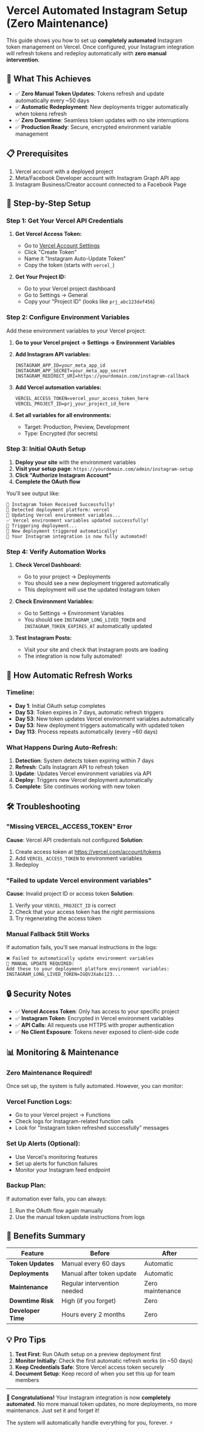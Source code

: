 # Vercel Automated Instagram Setup (Zero Maintenance)

This guide shows you how to set up **completely automated** Instagram token management on Vercel. Once configured, your Instagram integration will refresh tokens and redeploy automatically with **zero manual intervention**.

## 🎯 What This Achieves

- ✅ **Zero Manual Token Updates**: Tokens refresh and update automatically every ~50 days
- ✅ **Automatic Redeployment**: New deployments trigger automatically when tokens refresh
- ✅ **Zero Downtime**: Seamless token updates with no site interruptions
- ✅ **Production Ready**: Secure, encrypted environment variable management

## 📋 Prerequisites

1. Vercel account with a deployed project
2. Meta/Facebook Developer account with Instagram Graph API app
3. Instagram Business/Creator account connected to a Facebook Page

## 🚀 Step-by-Step Setup

### Step 1: Get Your Vercel API Credentials

1. **Get Vercel Access Token:**
   - Go to [Vercel Account Settings](https://vercel.com/account/tokens)
   - Click "Create Token"
   - Name it "Instagram Auto-Update Token"
   - Copy the token (starts with `vercel_`)

2. **Get Your Project ID:**
   - Go to your Vercel project dashboard
   - Go to Settings → General
   - Copy your "Project ID" (looks like `prj_abc123def456`)

### Step 2: Configure Environment Variables

Add these environment variables to your Vercel project:

1. **Go to your Vercel project → Settings → Environment Variables**

2. **Add Instagram API variables:**
   ```
   INSTAGRAM_APP_ID=your_meta_app_id
   INSTAGRAM_APP_SECRET=your_meta_app_secret
   INSTAGRAM_REDIRECT_URI=https://yourdomain.com/instagram-callback
   ```

3. **Add Vercel automation variables:**
   ```
   VERCEL_ACCESS_TOKEN=vercel_your_access_token_here
   VERCEL_PROJECT_ID=prj_your_project_id_here
   ```

4. **Set all variables for all environments:**
   - Target: Production, Preview, Development
   - Type: Encrypted (for secrets)

### Step 3: Initial OAuth Setup

1. **Deploy your site** with the environment variables
2. **Visit your setup page**: `https://yourdomain.com/admin/instagram-setup`
3. **Click "Authorize Instagram Account"**
4. **Complete the OAuth flow**

You'll see output like:
```
📝 Instagram Token Received Successfully!
🚀 Detected deployment platform: vercel
🔄 Updating Vercel environment variables...
✅ Vercel environment variables updated successfully!
🔄 Triggering deployment...
🚀 New deployment triggered automatically!
🎉 Your Instagram integration is now fully automated!
```

### Step 4: Verify Automation Works

1. **Check Vercel Dashboard:**
   - Go to your project → Deployments
   - You should see a new deployment triggered automatically
   - This deployment will use the updated Instagram token

2. **Check Environment Variables:**
   - Go to Settings → Environment Variables
   - You should see `INSTAGRAM_LONG_LIVED_TOKEN` and `INSTAGRAM_TOKEN_EXPIRES_AT` automatically updated

3. **Test Instagram Posts:**
   - Visit your site and check that Instagram posts are loading
   - The integration is now fully automated!

## 🔄 How Automatic Refresh Works

### Timeline:
- **Day 1**: Initial OAuth setup completes
- **Day 53**: Token expires in 7 days, automatic refresh triggers
- **Day 53**: New token updates Vercel environment variables automatically
- **Day 53**: New deployment triggers automatically with updated token
- **Day 113**: Process repeats automatically (every ~60 days)

### What Happens During Auto-Refresh:
1. **Detection**: System detects token expiring within 7 days
2. **Refresh**: Calls Instagram API to refresh token
3. **Update**: Updates Vercel environment variables via API
4. **Deploy**: Triggers new Vercel deployment automatically
5. **Complete**: Site continues working with new token

## 🛠️ Troubleshooting

### "Missing VERCEL_ACCESS_TOKEN" Error
**Cause**: Vercel API credentials not configured
**Solution**: 
1. Create access token at https://vercel.com/account/tokens
2. Add `VERCEL_ACCESS_TOKEN` to environment variables
3. Redeploy

### "Failed to update Vercel environment variables"
**Cause**: Invalid project ID or access token
**Solution**:
1. Verify your `VERCEL_PROJECT_ID` is correct
2. Check that your access token has the right permissions
3. Try regenerating the access token

### Manual Fallback Still Works
If automation fails, you'll see manual instructions in the logs:
```
❌ Failed to automatically update environment variables
🔧 MANUAL UPDATE REQUIRED:
Add these to your deployment platform environment variables:
INSTAGRAM_LONG_LIVED_TOKEN=IGQVJXabc123...
```

## 🔒 Security Notes

- ✅ **Vercel Access Token**: Only has access to your specific project
- ✅ **Instagram Token**: Encrypted in Vercel environment variables
- ✅ **API Calls**: All requests use HTTPS with proper authentication
- ✅ **No Client Exposure**: Tokens never exposed to client-side code

## 📊 Monitoring & Maintenance

### Zero Maintenance Required! 
Once set up, the system is fully automated. However, you can monitor:

### Vercel Function Logs:
- Go to your Vercel project → Functions
- Check logs for Instagram-related function calls
- Look for "Instagram token refreshed successfully" messages

### Set Up Alerts (Optional):
- Use Vercel's monitoring features
- Set up alerts for function failures
- Monitor your Instagram feed endpoint

### Backup Plan:
If automation ever fails, you can always:
1. Run the OAuth flow again manually
2. Use the manual token update instructions from logs

## 🎉 Benefits Summary

| Feature | Before | After |
|---------|--------|--------|
| **Token Updates** | Manual every 60 days | Automatic |
| **Deployments** | Manual after token update | Automatic |
| **Maintenance** | Regular intervention needed | Zero maintenance |
| **Downtime Risk** | High (if you forget) | Zero |
| **Developer Time** | Hours every 2 months | Zero |

## 💡 Pro Tips

1. **Test First**: Run OAuth setup on a preview deployment first
2. **Monitor Initially**: Check the first automatic refresh works (in ~50 days)
3. **Keep Credentials Safe**: Store Vercel access token securely
4. **Document Setup**: Keep record of when you set this up for team members

---

**🎊 Congratulations!** Your Instagram integration is now **completely automated**. No more manual token updates, no more deployments, no more maintenance. Just set it and forget it! 

The system will automatically handle everything for you, forever. ⚡
